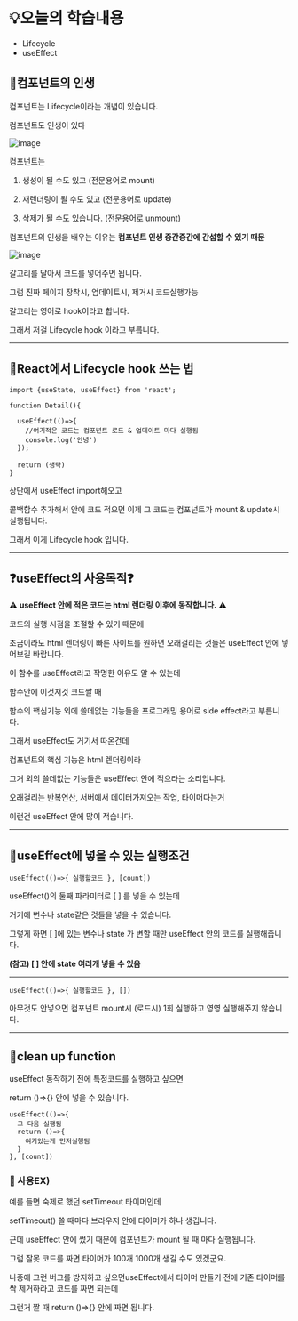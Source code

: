 # 💡오늘의 학습내용 
- Lifecycle
- useEffect

## 📖컴포넌트의 인생 

컴포넌트는 Lifecycle이라는 개념이 있습니다.

컴포넌트도 인생이 있다

![image](https://github.com/user-attachments/assets/5cef9601-f427-4590-8ec3-ad33a4cee577)

컴포넌트는

1. 생성이 될 수도 있고 (전문용어로 mount)

2. 재렌더링이 될 수도 있고 (전문용어로 update)

3. 삭제가 될 수도 있습니다. (전문용어로 unmount)

 컴포넌트의 인생을 배우는 이유는 **컴포넌트 인생 중간중간에 간섭할 수 있기 때문**

![image](https://github.com/user-attachments/assets/850fbf0f-32a7-4d73-ba3e-731849c3731a)

갈고리를 달아서 코드를 넣어주면 됩니다.

그럼 진짜 페이지 장착시, 업데이트시, 제거시 코드실행가능 

갈고리는 영어로 hook이라고 합니다. 

그래서 저걸 Lifecycle hook 이라고 부릅니다. 

---

## 🔧React에서 Lifecycle hook 쓰는 법

```
import {useState, useEffect} from 'react';

function Detail(){

  useEffect(()=>{
    //여기적은 코드는 컴포넌트 로드 & 업데이트 마다 실행됨
    console.log('안녕')
  });
  
  return (생략)
}
```

상단에서 useEffect import해오고 

콜백함수 추가해서 안에 코드 적으면 이제 그 코드는 컴포넌트가 mount & update시 실행됩니다.

그래서 이게 Lifecycle hook 입니다. 

---


## ❓useEffect의 사용목적❓

⚠️ **useEffect 안에 적은 코드는 html 렌더링 이후에 동작합니다.** ⚠️

코드의 실행 시점을 조절할 수 있기 때문에

조금이라도 html 렌더링이 빠른 사이트를 원하면 오래걸리는 것들은 useEffect 안에 넣어보길 바랍니다. 

이 함수를 useEffect라고 작명한 이유도 알 수 있는데 

함수안에 이것저것 코드짤 때 

함수의 핵심기능 외에 쓸데없는 기능들을 프로그래밍 용어로 side effect라고 부릅니다.

그래서 useEffect도 거기서 따온건데

컴포넌트의 핵심 기능은 html 렌더링이라 

그거 외의 쓸데없는 기능들은 useEffect 안에 적으라는 소리입니다. 

오래걸리는 반복연산, 서버에서 데이터가져오는 작업, 타이머다는거 

이런건 useEffect 안에 많이 적습니다.

---

## 🔧useEffect에 넣을 수 있는 실행조건 

```
useEffect(()=>{ 실행할코드 }, [count])

```


useEffect()의 둘째 파라미터로 [ ] 를 넣을 수 있는데

거기에 변수나 state같은 것들을 넣을 수 있습니다.

그렇게 하면 [ ]에 있는 변수나 state 가 변할 때만 useEffect 안의 코드를 실행해줍니다.

**(참고) [ ] 안에 state 여러개 넣을 수 있음**

---

```
useEffect(()=>{ 실행할코드 }, [])
```


아무것도 안넣으면 컴포넌트 mount시 (로드시) 1회 실행하고 영영 실행해주지 않습니다.

---

## 🔧clean up function

useEffect 동작하기 전에 특정코드를 실행하고 싶으면

return ()=>{} 안에 넣을 수 있습니다. 

```
useEffect(()=>{ 
  그 다음 실행됨 
  return ()=>{
    여기있는게 먼저실행됨
  }
}, [count])

```

### 📜 사용EX)

예를 들면 숙제로 했던 setTimeout 타이머인데

setTimeout() 쓸 때마다 브라우저 안에 타이머가 하나 생깁니다.

근데 useEffect 안에 썼기 때문에 컴포넌트가 mount 될 때 마다 실행됩니다. 

그럼 잘못 코드를 짜면 타이머가 100개 1000개 생길 수도 있겠군요.

나중에 그런 버그를 방지하고 싶으면useEffect에서 타이머 만들기 전에 기존 타이머를 싹 제거하라고 코드를 짜면 되는데

그런거 짤 때 return ()=>{} 안에 짜면 됩니다. 







